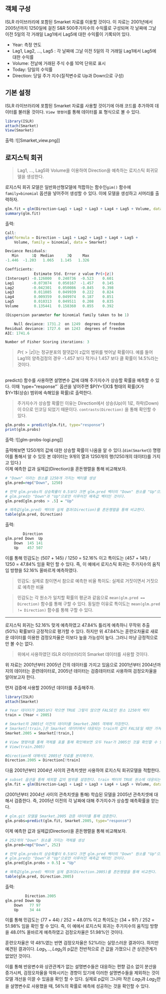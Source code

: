 ## 객체 구성

ISLR 라이브러리에 포함된 Smarket 자료를 이용할 것이다. 이 자료는 2001년에서 2005년까지 1250일에 걸친 S&R 500주가지수의 수익률로 구성되며 각 날짜에 그날 이전 5일의 각 거래일 Lag1에서 Lag5에 대한 수익률이 기록되어 있다.
* Year: 측정 연도
* Lag1, Lag2, ..., Lag5 : 각 날짜에 그날 이전 5일의 각 거래일 Lag1에서 Lag5에 대한 수익률
* Volume: 전날에 거래된 주식 수를 10억 단위로 표시
* Today: 당일의 수익률
* Direction: 당일 주가 지수(질적변수로 Up과 Down으로 구성) 

## 기본 설정
ISLR 라이브러리에 포함된 Smarket 자료를 사용할 것이기에 아래 코드를 추가하여 데이터를 불러올 것이다.
`View 명령어`를 통해 데이터를 표 형식으로 볼 수 있다.
``` R
library(ISLR)
attach(Smarket)
View(Smarket)
```

출력:
![[Smarket_view.png]]


## 로지스틱 회귀
>Lag1, ..., Lag5와 Volume을 이용하여 Direction을 예측하는 로지스틱 회귀모델을 생성한다.

로지스틱 회귀 모델은 일반화선형모델에 적합하는 함수인`gim()` 함수에 `family=binomial` 옵션을 넣어주어 생성할 수 있다. 이에 모델을 생성하고 서머리를 출력하자.
``` R
glm.fit = glm(Direction~Lag1 + Lag2 + Lag3 + Lag4 + Lag5 + Volume, data=Smarket, family=binomial)
summary(glm.fit)
```

출력: 
``` R
Call:
glm(formula = Direction ~ Lag1 + Lag2 + Lag3 + Lag4 + Lag5 + 
    Volume, family = binomial, data = Smarket)

Deviance Residuals: 
   Min      1Q  Median      3Q     Max  
-1.446  -1.203   1.065   1.145   1.326  

Coefficients:
             Estimate Std. Error z value Pr(>|z|)
(Intercept) -0.126000   0.240736  -0.523    0.601
Lag1        -0.073074   0.050167  -1.457    0.145
Lag2        -0.042301   0.050086  -0.845    0.398
Lag3         0.011085   0.049939   0.222    0.824
Lag4         0.009359   0.049974   0.187    0.851
Lag5         0.010313   0.049511   0.208    0.835
Volume       0.135441   0.158360   0.855    0.392

(Dispersion parameter for binomial family taken to be 1)

    Null deviance: 1731.2  on 1249  degrees of freedom
Residual deviance: 1727.6  on 1243  degrees of freedom
AIC: 1741.6

Number of Fisher Scoring iterations: 3
```
>$Pr(>|z|)$는 정규분포의 절댓값이 z값의 범위를 벗어날 확률이다. 예를 들어 Lag1의 양측검정의 경우 -1.457 보다 작거나 1.457 보다 클 확률이 14.5%라는 것이다. 

<br>
predict() 함수를 사용하면 설명변수 값에 대해 주가지수가 상승할 확률을 예측할 수 있다. 이때 `type="response"` 옵션을 넣어주면 $P(Y=1|X)$ 형태의 확률(X가 $Y=1$(상승) 범위에 속해있을 확률)로 출력한다.

> 주가지수가 상승할 확률인 이유는 Direction에서 상승(Up)이 1로, 하락(Down)이 0으로 인코딩 되었기 때문이다. `contrasts(Direction)` 을 통해 확인할 수 있다. 

``` R
glm.probs = predict(glm.fit, type="response")
print(glm.probs)
```

출력:
![[glm-probs-logi.png]]

출력해보면 1250개의 값에 대한 상승할 확률이 나옴을 알 수 있다.(`dim(Smarket`)) 명령어를 통해서 알 수 있듯 본 데이터는 9개의 열과 1250개의 행(1250개의 데이터)를 가지고 있다.)
<br>
이제 예측한 값과 실제값(Direction)을 혼돈행렬을 통해 비교해보자.
``` R
# "Down" 이라는 원소를 1250개 가지는 벡터를 생성
glm.pred=rep("Down", 1250)

# 만약 glm.probs의 상승확률이 0.5보다 크면 glm.pred 벡터의 "Down" 원소를 "Up"으로 변경한다.
# glm.pred는 "Down"과 "Up"으로만 이루어진 예측값 벡터인 것이다.
glm.pred[glm.probs > .5] = "Up"

# 예측값(glm.pred) 벡터와 실제 결과(Direction)를 혼돈행렬을 통해 비교한다.
table(glm.pred, Direction)
```

출력:
``` R
        Direction
glm.pred Down  Up
    Down  145 141
    Up    457 507
```

이를 통해 민감도는 (507 + 145) / 1250 = 52.16% 이고 특이도는 (457 + 141) / 1250 = 47.84% 임을 확인 할 수 있다. 즉, 이 예에서 로지스틱 회귀는 주가지수의 움직임 방향을 52.16% 올바르게 예측하였다. 

>민감도: 실제로 참이면서 참으로 예측한 비율
>특이도: 실제로 거짓이면서 거짓으로 예측한 비율

>민감도는 각 원소가 일치할 확률의 평균과 같음으로 `mean(glm.pred == Direction)` 함수를 통해 구할 수 있다. 동일한 이유로 특이도는 `mean(glm.pred != Direction)` 함수를 통해 구할 수 있다. 

---
로지스틱 회귀는 52.16% 맞게 예측하였고 47.84% 틀리게 예측하니 무작위 추출(50%) 확률보다 긍정적으로 평가할 수 있다. 하지만 위 47.84%는 훈련오차율로 새로운 데이터를 이용한 검정오차율은 이보다 높을 가능성이 높다. 그러니 마냥 긍정적으로만 볼 수는 없다. 
<br>
>위에서 사용하였던 ISLR 라이브러리의 Smarket 데이터를 사용할 것이다.

위 자료는 2001년부터 2005년 간의 데이터를 가지고 있음으로 2001년부터 2004년까지의 데이터는 훈련데이터로, 2005년 데이터는 검증데이터로 사용하여 검정오차율을 알아보고자 한다. 

먼저 검증에 사용할 2005년 데이터를 추출해주자.
``` R
library(ISLR)
attach(Smarket)

# Year 데이터가 2005보다 작으면 TRUE 그렇지 않으면 FALSE인 원소 1250의 벡터
train = (Year < 2005)

# Smarket의 2005년 이전의 데이터를 Smarket.2005 객체에 저장한다.
# Smarket[!train,]은 Smarket 데이터에서 대응되는 train의 값이 FALSE일 때만 가져온다.(train에 !가 있기에 FALSE일 때 가져옴.)
Smarket.2005 = Smarket[!train,]

# View 명령어를 통해 객체를 표를 통해 확인해보면 모두 Year가 2005인 것을 확인할 수 있다.
# View(train.2005)

#Direction에 대해서도 2005년 자료를 분리해주자.
Direction.2005 = Direction[!train]
```


다음 2001년부터 2004년 사이의 관측치셋만 사용하여 로지스틱 회귀모델을 적합한다.
``` R
# subset 옵션을 통해 제외할 값의 범위를 설정한다. train 벡터의 TRUE 원소에 대응되는 값만 가져온다.
glm.fit = glm(Direction~Lag1 + Lag2 + Lag3 + Lag4 + Lag5 + Volume, data=Smarket, family=binomial, subset=train)
```

(2001년부터 2004년 사이의 관측치셋을 통해) 학습된 모델을 2005년 관측치셋에 대해서 검증한다. 즉, 2005년 이전의 각 날짜에 대해 주가지수가 상승할 예측확률을 얻는다. 
``` R
# glm.git 모델을 Smarket.2005 검증 데이터를 통해 검증한다.
glm.probs=predict(glm.fit, Smarket.2005, type="response")
```

이제 예측한 값과 실제값(Direction)을 혼돈행렬을 통해 비교해보자.
``` R
# 252개의 "Down" 원소를 가지는 객체를 생성
glm.pred=rep("Down", 252)

# 만약 glm.probs의 상승확률이 0.5보다 크면 glm.pred 벡터의 "Down" 원소를 "Up"으로 변경한다.
# glm.pred는 "Down"과 "Up"으로만 이루어진 예측값 벡터인 것이다.
glm.pred[glm.probs > 0.5] = "Up"

# 예측값(glm.pred) 벡터와 실제 결과(Direction.2005)를 혼돈행렬을 통해 비교한다.
table(glm.pred, Direction.2005)
```

출력: 
``` R
         Direction.2005
glm.pred Down Up
    Down   77 97
    Up     34 44
```

이를 통해 민감도는 (77 + 44) / 252 = 48.01% 이고 특이도는 (34 + 97) / 252 = 51.98% 임을 확인 할 수 있다. 즉, 이 예에서 로지스틱 회귀는 주가지수의 움직임 방향을 48.01% 올바르게 예측하였고 검정오차율은 51.98%인 것이다.

훈련오차율은 약 48%였는 반면 검정오차율은 52%라는 실망스러운 결과이다. 하지만 예견된 결과이다. $Lag_1, .., Lag_5$의 p값은 전반적으로 큰 값을 가졌으니 큰 상관관계가 없었던 것이다. 

이를 통해 반응변수와 상관관계가 없는 설명변수들은 대응하는 편향 감소 없이 분산을 증가시켜, 검정오차율을 악화시키는 경향이 있기에 이러한 설명변수들을 제외하는 것이 모델 개선을 이끌 수 있음을 확인 할 수 있다. 
실제로 p값이 그나마 작은 $Lag_1$과 $Lag_2$만을 설명변수로 사용했을 때, 56%의 확률로 예측에 성공하는 것을 확인할 수 있다. 